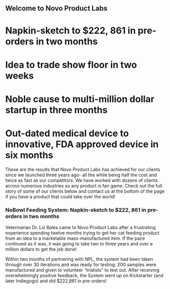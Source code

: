 ## Welcome to Novo Product Labs

# Napkin-sketch to $222, 861 in pre-orders in two months
# Idea to trade show floor in two weeks
# Noble cause to multi-million dollar startup in three months
# Out-dated medical device to innovative, FDA approved device in six months

These are the results that Novo Product Labs has achieved for our clients since we launched three years ago- all the while being half the cost and twice as fast as our competitors. We have worked with dozens of clients across numerous industries so any product is fair game. Check out the full story of some of our clients below and contact us at the bottom of the page if you have a product that could take over the world!

### NoBowl Feeding System: Napkin-sketch to $222, 861 in pre-orders in two months

Veterinarian Dr. Liz Bales came to Novo Product Labs after a frustrating experience spending twelve months trying to get her cat feeding product from an idea to a marketable mass-manufactured item. If the pace continued as it was, it was going to take two to three years and over a million dollars to get the job done!

Within two months of partnering with NPL, the system had been taken through over 30 iterations and was ready for testing. 200 samples were manufactured and given to volunteer “trialists” to test out. After receiving overwhelmingly positive feedback, the System went up on Kickstarter (and later Indiegogo) and did $222,861 in pre-orders!
